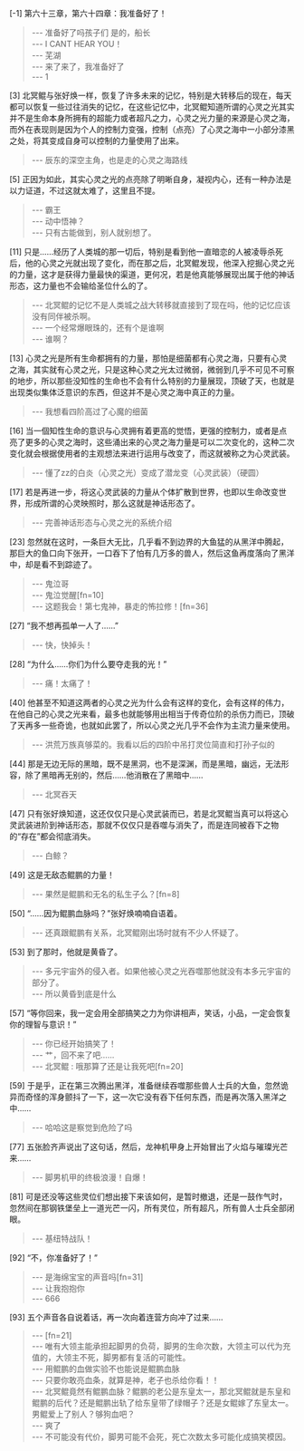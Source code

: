 
[-1] 第六十三章，第六十四章：我准备好了！
>--- 准备好了吗孩子们
是的，船长<br>
>--- I CANT HEAR YOU！<br>
>--- 芜湖<br>
>--- 来了来了，我准备好了<br>
>--- 1<br>

[3] 北冥鲲与张好焕一样，恢复了许多未来的记忆，特别是大转移后的现在，每天都可以恢复一些过往消失的记忆，在这些记忆中，北冥鲲知道所谓的心灵之光其实并不是生命本身所拥有的超能力或者超凡之力，心灵之光力量的来源是心灵之海，而外在表现则是因为个人的控制力变强，控制（点亮）了心灵之海中一小部分漆黑之处，将其变成自身可以控制的力量使用了出来。
>--- 辰东的深空主角，也是走的心灵之海路线<br>

[5] 正因为如此，其实心灵之光的点亮除了明晰自身，凝视内心，还有一种办法是以力证道，不过这就太难了，这里且不提。
>--- 霸王<br>
>--- 动中悟神？<br>
>--- 只有古能做到，别人就别想了。<br>

[11] 只是……经历了人类城的那一切后，特别是看到他一直暗恋的人被凌辱杀死后，他的心灵之光就出现了变化，而在那之后，北冥鲲发现，他深入挖掘心灵之光的力量，这才是获得力量最快的渠道，更何况，若是他真能够展现出属于他的神话形态，这力量也不会输给圣位什么的了。
>--- 北冥鲲的记忆不是人类城之战大转移就直接到了现在吗，他的记忆应该没有同伴被杀啊。<br>
>--- 一个经常爆眼珠的，还有个是谁啊<br>
>--- 谁啊？<br>

[13] 心灵之光是所有生命都拥有的力量，那怕是细菌都有心灵之海，只要有心灵之海，其实就有心灵之光，只是这种心灵之光太过微弱，微弱到几乎不可见不可察的地步，所以那些没知性的生命也不会有什么特别的力量展现，顶破了天，也就是出现类似集体泛意识的东西，但这并不是心灵之海中真正的力量。
>--- 我想看四阶高过了心魔的细菌<br>

[16] 当一個知性生命的意识与心灵拥有着更高的觉悟，更强的控制力，或者是点亮了更多的心灵之海时，这些涌出来的心灵之海力量是可以二次变化的，这种二次变化就会根据使用者的主观想法来进行运用与改变了，而这就被称之为心灵武装。
>--- 懂了zz的白炎（心灵之光）变成了潜龙变（心灵武装）（硬圆）<br>

[17] 若是再进一步，将这心灵武装的力量从个体扩散到世界，也即以生命改变世界，形成所谓的心灵映照时，那么这就是神话形态了。
>--- 完善神话形态与心灵之光的系统介绍<br>

[23] 忽然就在这时，一条巨大无比，几乎看不到边界的大鱼猛的从黑洋中腾起，那巨大的鱼口向下张开，一口吞下了怕有几万多的兽人，然后这鱼再度落向了黑洋中，却是看不到踪迹了。
>--- 鬼泣哥<br>
>--- 鬼泣觉醒[fn=10]<br>
>--- 这题我会！第七鬼神，暴走的怖拉修！[fn=36]<br>

[27] “我不想再孤单一人了……”
>--- 快，快掉头！<br>

[28] “为什么……你们为什么要夺走我的光！”
>--- 痛！太痛了！<br>

[40] 他甚至不知道这两者的心灵之光为什么会有这样的变化，会有这样的伟力，在他自己的心灵之光来看，最多也就能够用出相当于传奇位阶的杀伤力而已，顶破了天再多一些奇诡，也就如此罢了，所以心灵之光几乎不会作为主流力量来使用。
>--- 洪荒万族真够菜的。我看以后的四阶中吊打灵位简直和打孙子似的<br>

[44] 那是无边无际的黑暗，既不是黑洞，也不是深渊，而是黑暗，幽远，无法形容，除了黑暗再无别的，然后……他消散在了黑暗中……
>--- 北冥吞天<br>

[47] 只有张好焕知道，这还仅仅只是心灵武装而已，若是北冥鲲当真可以将这心灵武装进阶到神话形态，那就不仅仅只是吞噬与消失了，而是连同被吞下之物的“存在”都会彻底消失。
>--- 白鲸？<br>

[49] 这是无敌态鲲鹏的力量！
>--- 果然是鲲鹏和无名的私生子么？[fn=8]<br>

[50] “……因为鲲鹏血脉吗？”张好焕喃喃自语着。
>--- 还真跟鲲鹏有关系，北冥鲲刚出场时就有不少人怀疑了。<br>

[53] 到了那时，他就是黄昏了。
>--- 多元宇宙外的侵入者。如果他被心灵之光吞噬那他就没有本多元宇宙的部分了。<br>
>--- 所以黄昏到底是什么<br>

[57] “等你回来，我一定会用全部搞笑之力为你讲相声，笑话，小品，一定会恢复你的理智与意识！”
>--- 你已经开始搞笑了！<br>
>--- 艹，回不来了吧……<br>
>--- 北冥鲲 : 哦那算了还是让我死吧[fn=20]<br>

[59] 于是乎，正在第三次腾出黑洋，准备继续吞噬那些兽人士兵的大鱼，忽然诡异而奇怪的浑身颤抖了一下，这一次它没有吞下任何东西，而是再次落入黑洋之中……
>--- 哈哈这是察觉到危险了吗<br>

[77] 五张脸齐声说出了这句话，然后，龙神机甲身上开始冒出了火焰与璀璨光芒来……
>--- 脚男机甲的终极浪漫！自爆！<br>

[81] 可是还没等这些灵位们想出接下来该如何，是暂时撤退，还是一鼓作气时，忽然间在那钢铁堡垒上一道光芒一闪，所有灵位，所有超凡，所有兽人士兵全部闭眼。
>--- 基纽特战队！<br>

[92] “不，你准备好了！”
>--- 是海绵宝宝的声音吗[fn=31]<br>
>--- 让我抱抱你<br>
>--- 666<br>

[93] 五个声音各自说着话，再一次向着连营方向冲了过来……
>--- [fn=21]<br>
>--- 唯有大领主能承担起脚男的负荷，脚男的生命次数，大领主可以代为充值的，大领主不死，脚男都有复活的可能性。<br>
>--- 用鲲鹏的血做实验不也能说是鲲鹏血脉<br>
>--- 只要你敢亮血条，就算是神，老子也杀给你看！！<br>
>--- 北冥鲲竟然有鲲鹏血脉？鲲鹏的老公是东皇太一，那北冥鲲就是东皇和鲲鹏的后代？还是鲲鹏出轨了给东皇带了绿帽子？还是女鲲嫁了东皇太一。男鲲爱上了别人？够狗血吧？<br>
>--- 爽了<br>
>--- 不可能没有代价，脚男可能不会死，死亡次数太多可能化成搞笑模因。<br>
